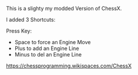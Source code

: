 This is a slighty my modded Version of ChessX.

I added 3 Shortcuts:

Press Key:
+ Space to force an Engine Move
+ Plus to add an Engine Line
+ Minus to del an Engine Line

https://chessprogramming.wikispaces.com/ChessX
